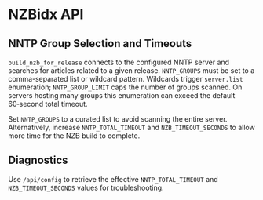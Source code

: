 # NZBidx API

## NNTP Group Selection and Timeouts

`build_nzb_for_release` connects to the configured NNTP server and searches for
articles related to a given release. `NNTP_GROUPS` must be set to a
comma-separated list or wildcard pattern. Wildcards trigger `server.list`
enumeration; `NNTP_GROUP_LIMIT` caps the number of groups scanned. On servers
hosting many groups this enumeration can exceed the default 60‑second total
timeout.

Set `NNTP_GROUPS` to a curated list to avoid scanning the entire server.
Alternatively, increase `NNTP_TOTAL_TIMEOUT` and `NZB_TIMEOUT_SECONDS` to allow
more time for the NZB build to complete.

## Diagnostics

Use `/api/config` to retrieve the effective `NNTP_TOTAL_TIMEOUT` and
`NZB_TIMEOUT_SECONDS` values for troubleshooting.

